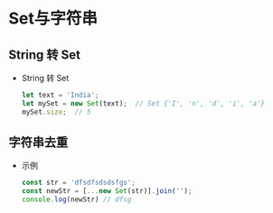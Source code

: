 # Set与字符串

## String 转 Set

+ String 转 Set

  ```js
  let text = 'India';
  let mySet = new Set(text);  // Set {'I', 'n', 'd', 'i', 'a'}
  mySet.size;  // 5
  ```

## 字符串去重

+ 示例

  ```js
  const str = 'dfsdfsdsdsfgs';
  const newStr = [...new Set(str)].join('');
  console.log(newStr) // dfsg
  ```
